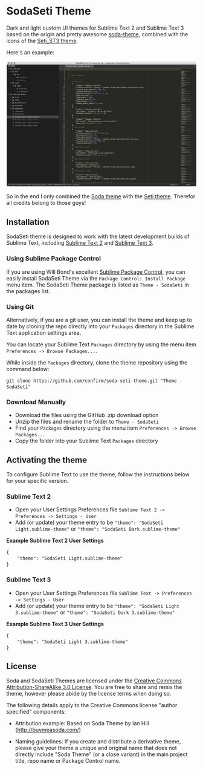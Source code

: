 # SodaSeti Theme

Dark and light custom UI themes for Sublime Text 2 and Sublime Text 3 based on the origin and pretty awesome [soda-theme](https://github.com/buymeasoda/soda-theme), combined with the icons of the [Seti_ST3 theme](https://github.com/ctf0/Seti_ST3).

Here's an example:

![Screenshot](screenshot.jpg)


So in the end I only combined the [Soda theme](https://github.com/buymeasoda/soda-theme) with the [Seti theme](https://github.com/ctf0/Seti_ST3).
Therefor all credits belong to those guys!

## Installation

SodaSeti theme is designed to work with the latest development builds of Sublime Text, including [Sublime Text 2](http://www.sublimetext.com/dev) and [Sublime Text 3](http://www.sublimetext.com/3dev).

### Using Sublime Package Control

If you are using Will Bond's excellent [Sublime Package Control](http://wbond.net/sublime_packages/package_control), you can easily install SodaSeti Theme via the `Package Control: Install Package` menu item. The SodaSeti Theme package is listed as `Theme - SodaSeti` in the packages list.

### Using Git

Alternatively, if you are a git user, you can install the theme and keep up to date by cloning the repo directly into your `Packages` directory in the Sublime Text application settings area.

You can locate your Sublime Text `Packages` directory by using the menu item `Preferences -> Browse Packages...`.

While inside the `Packages` directory, clone the theme repository using the command below:

    git clone https://github.com/confirm/soda-seti-theme.git "Theme - SodaSeti"

### Download Manually

* Download the files using the GitHub .zip download option
* Unzip the files and rename the folder to `Theme - SodaSeti`
* Find your `Packages` directory using the menu item  `Preferences -> Browse Packages...`
* Copy the folder into your Sublime Text `Packages` directory

## Activating the theme

To configure Sublime Text to use the theme, follow the instructions below for your specific version.

### Sublime Text 2

* Open your User Settings Preferences file `Sublime Text 2 -> Preferences -> Settings - User`
* Add (or update) your theme entry to be `"theme": "SodaSeti Light.sublime-theme"` or `"theme": "SodaSeti Dark.sublime-theme"`

**Example Sublime Text 2 User Settings**

    {
        "theme": "SodaSeti Light.sublime-theme"
    }

### Sublime Text 3

* Open your User Settings Preferences file `Sublime Text -> Preferences -> Settings - User`
* Add (or update) your theme entry to be `"theme": "SodaSeti Light 3.sublime-theme"` or `"theme": "SodaSeti Dark 3.sublime-theme"`

**Example Sublime Text 3 User Settings**

    {
        "theme": "SodaSeti Light 3.sublime-theme"
    }

## License

Soda and SodaSeti Themes are licensed under the [Creative Commons Attribution-ShareAlike 3.0 License](http://creativecommons.org/licenses/by-sa/3.0/). You are free to share and remix the theme, however please abide by the license terms when doing so.

The following details apply to the Creative Commons license "author specified" components:

* Attribution example: Based on Soda Theme by Ian Hill (http://buymeasoda.com/)

* Naming guidelines: If you create and distribute a derivative theme, please give your theme a unique and original name that does not directly include "Soda Theme" (or a close variant) in the main project title, repo name or Package Control name.

